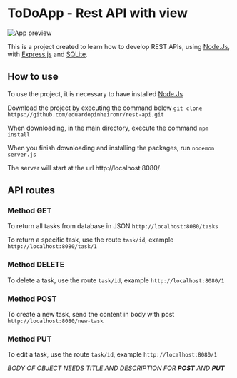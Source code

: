 # ToDoApp - Rest API with view

![App preview](https://i.ibb.co/gZ6Rckf/Fire-Shot-Capture-003-API-To-Do-App-localhost.png)

This is a project created to learn how to develop REST APIs, using [Node.Js](https://nodejs.org/pt-br/download/), with [Express.js](https://expressjs.com/pt-br/) and [SQLite](https://www.sqlite.org/index.html).

## How to use

To use the project, it is necessary to have installed [Node.Js](https://nodejs.org/pt-br/download/)

Download the project by executing the command below
`git clone https://github.com/eduardopinheiromr/rest-api.git`

When downloading, in the main directory, execute the command
`npm install`

When you finish downloading and installing the packages, run
`nodemon server.js`

The server will start at the url http://localhost:8080/

## API routes

### Method GET

To return all tasks from database in JSON
`http://localhost:8080/tasks`

To return a specific task, use the route `task/id`, example
`http://localhost:8080/task/1`

### Method DELETE

To delete a task, use the route `task/id`, example
`http://localhost:8080/1`

### Method POST

To create a new task, send the content in body with post
`http://localhost:8080/new-task `

### Method PUT

To edit a task, use the route `task/id`, example
`http://localhost:8080/1 `

_BODY OF OBJECT NEEDS TITLE AND DESCRIPTION FOR **POST** AND **PUT**_
